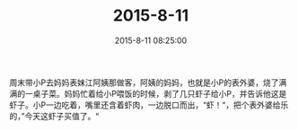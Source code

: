 ﻿---
title: "2015-8-11"
date: 2015-8-11 08:25:00
tags: 文字
categories: 爸爸
---
周末带小P去妈妈表妹江阿姨那做客，阿姨的妈妈，也就是小P的表外婆，烧了满满的一桌子菜。妈妈忙着给小P喂饭的时候，剥了几只虾子给小P，并告诉他这是虾子。小P一边吃着，嘴里还含着虾肉，一边脱口而出，“虾！“，把个表外婆给乐的，”今天这虾子买值了。“ ​​​​